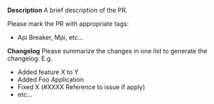 **Description**
A brief description of the PR.

Please mark the PR with appropriate tags: 
- Api Breaker, Mpi, etc...

**Changelog**
Please summarize the changes in one list to generate the changelog:
E.g.
- Added feature X to Y
- Added Foo Application
- Fixed X (#XXXX Reference to issue if apply) 
- etc...

